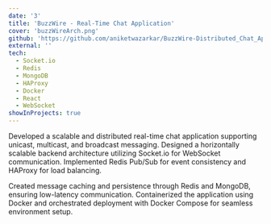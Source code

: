 ```yaml
---
date: '3'
title: 'BuzzWire - Real-Time Chat Application'
cover: 'buzzWireArch.png'
github: 'https://github.com/aniketwazarkar/BuzzWire-Distributed_Chat_App'
external: ''
tech:
  - Socket.io
  - Redis
  - MongoDB
  - HAProxy
  - Docker
  - React
  - WebSocket
showInProjects: true
---
```


Developed a scalable and distributed real-time chat application supporting unicast, multicast, and broadcast messaging. Designed a horizontally scalable backend architecture utilizing Socket.io for WebSocket communication. Implemented Redis Pub/Sub for event consistency and HAProxy for load balancing.

Created message caching and persistence through Redis and MongoDB, ensuring low-latency communication. Containerized the application using Docker and orchestrated deployment with Docker Compose for seamless environment setup.
